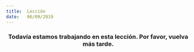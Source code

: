 ```yaml
---
title:  Lección
date:   06/09/2019
---
```


### <center>Todavía estamos trabajando en esta lección. Por favor, vuelva más tarde.</center>